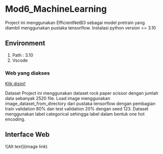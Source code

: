 # Mod6_MachineLearning

Project ini menggunakan EfficientNetB3 sebagai model pretrain yang diambil menggunakan pustaka tensorflow.
Instalasi python version >= 3.10

## Environment
1. Path : 3.10
2. Vscode 

### Web yang diakses
[Klik disini!](http://127.0.0.1:2000)

Dataset Project ini menggunakan dataset rock paper scissor dengan jumlah data sebanyak 2520 file. 
Load image menggunakan image_dataset_from_directory dari pustaka tensorflow dengan pembagian train validation 80% dan test validation 20% dengan seed 123. 
Dataset menggunakan label categorical sehingga label dalam bentuk one hot encoding.

## Interface Web

![Alt text](image link)
